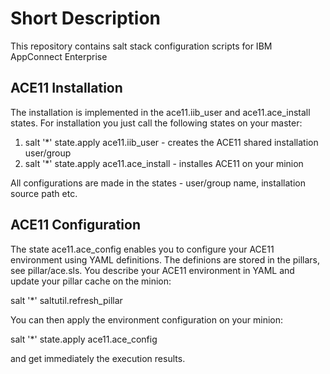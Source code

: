 # Short Description
This repository contains salt stack configuration scripts for IBM AppConnect Enterprise

## ACE11 Installation

The installation is implemented in the ace11.iib_user and ace11.ace_install states. For installation you just call the following states on your master:
1. salt '*' state.apply ace11.iib_user - creates the ACE11 shared installation user/group
2. salt '*' state.apply ace11.ace_install - installes ACE11 on your minion

All configurations are made in the states - user/group name, installation source path etc.

## ACE11 Configuration

The state ace11.ace_config enables you to configure your ACE11 environment using YAML definitions. The definions are stored in the pillars, see pillar/ace.sls. You describe your ACE11 environment in YAML and update your pillar cache on the minion:

salt '*' saltutil.refresh_pillar

You can then apply the environment configuration on your minion:

salt '*' state.apply ace11.ace_config

and get immediately the execution results.
